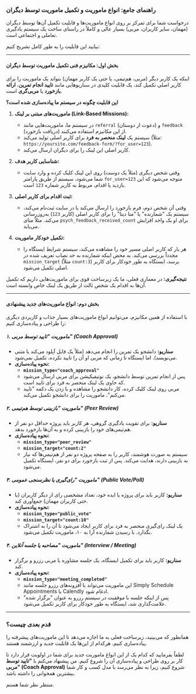 ### راهنمای جامع: انواع ماموریت و تکمیل ماموریت توسط دیگران

درخواست شما برای تمرکز بر روی انواع ماموریت‌ها و قابلیت تکمیل آن‌ها توسط دیگران (مهمان، سایر کاربران، مربی) بسیار عالی و کاملاً در راستای ساخت یک سیستم یادگیری تعاملی و اجتماعی است.

بیایید این قابلیت را به طور کامل تشریح کنیم:

---

#### **بخش اول: مکانیزم فنی تکمیل ماموریت توسط دیگران**

اینکه یک کاربر دیگر (مربی، هم‌تیمی، یا حتی یک کاربر مهمان) بتواند یک ماموریت را برای کاربر اصلی تکمیل کند، یک قابلیت کلیدی در سناریوهایی مانند **تایید انجام تمرین**، **ارائه بازخورد** یا **مربی‌گری** است.

**این قابلیت چگونه در سیستم ما پیاده‌سازی شده است؟**

1.  **ماموریت‌های مبتنی بر لینک (Link-Based Missions):**
    *   در سیستم ما، ماموریت‌هایی مانند `referral` (دعوت از دوستان) و `feedback` (دریافت بازخورد) از این مکانیزم استفاده می‌کنند.
    *   سیستم یک **لینک منحصر به فرد** برای کاربر اصلی تولید می‌کند (مثلاً: `https://yoursite.com/feedback-form/?for_user=123`).
    *   کاربر اصلی این لینک را برای دیگران ارسال می‌کند.

2.  **شناسایی کاربر هدف:**
    *   وقتی شخص دیگری (مثلاً یک دوست) روی این لینک کلیک کرده و وارد سایت شما می‌شود، سیستم از طریق پارامتر `for_user=123` متوجه می‌شود که این بازدید یا اقدام، مربوط به کاربر شماره `123` است.

3.  **ثبت اقدام برای کاربر اصلی:**
    *   وقتی آن شخص دوم، فرم بازخورد را ارسال می‌کند یا در سایت ثبت‌نام می‌کند، سیستم یک "شمارنده" یا "متا دیتا" را برای کاربر اصلی (کاربر `123`) به‌روزرسانی می‌کند. مثلاً متای `psych_feedback_received_count` برای او یک واحد افزایش می‌یابد.

4.  **تکمیل خودکار ماموریت:**
    *   هر بار که کاربر اصلی مسیر خود را مشاهده می‌کند، سیستم شرایط ایستگاه را مجدداً بررسی می‌کند. به محض اینکه شمارنده به حد نصاب تعریف شده در `mission_target` (مثلاً `count:3`) برسد، ایستگاه به طور خودکار برای کاربر اصلی تکمیل می‌شود.

**نتیجه‌گیری:** در معماری فعلی، ما یک زیرساخت قوی برای ماموریت‌هایی داریم که تکمیل آن‌ها به اقدام یک شخص ثالث از طریق یک لینک خاص وابسته است.

---

#### **بخش دوم: انواع ماموریت‌های جدید پیشنهادی**

با استفاده از همین مکانیزم، می‌توانیم انواع ماموریت‌های بسیار جذاب و کاربردی دیگری را طراحی و پیاده‌سازی کنیم:

##### **۱. ماموریت "تایید توسط مربی" (Coach Approval)**

*   **سناریو:** دانشجو یک تمرین را انجام می‌دهد (مثلاً یک فایل آپلود می‌کند یا متنی می‌نویسد). اما ایستگاه تا زمانی که مربی او آن را تایید نکرده، تکمیل نمی‌شود.
*   **نحوه پیاده‌سازی:**
    *   **`mission_type="coach_approval"`**
    *   پس از انجام تمرین توسط دانشجو، یک نوتیفیکیشن برای مربی ارسال می‌شود که حاوی یک لینک منحصر به فرد برای تایید است.
    *   مربی روی لینک کلیک کرده، کار دانشجو را مشاهده و با زدن یک دکمه "تایید می‌کنم"، ماموریت را برای دانشجو تکمیل می‌کند.

##### **۲. ماموریت "بازبینی توسط هم‌تیمی" (Peer Review)**

*   **سناریو:** برای تقویت یادگیری گروهی، هر کاربر باید پروژه حداقل دو نفر از هم‌تیمی‌های خود را بازبینی کرده و به آن‌ها بازخورد بدهد.
*   **نحوه پیاده‌سازی:**
    *   **`mission_type="peer_review"`**
    *   **`mission_target="count:2"`**
    *   سیستم به صورت هوشمند، کاربر را به صفحه پروژه دو نفر از هم‌تیمی‌ها که نیاز به بازبینی دارند، هدایت می‌کند. پس از ثبت بازخورد برای دو نفر، ایستگاه تکمیل می‌شود.

##### **۳. ماموریت "رای‌گیری یا نظرسنجی عمومی" (Public Vote/Poll)**

*   **سناریو:** کاربر باید برای پروژه یا ایده خود، تعداد مشخصی رای از دیگر کاربران (یا حتی کاربران مهمان) جمع‌آوری کند.
*   **نحوه پیاده‌سازی:**
    *   **`mission_type="public_vote"`**
    *   **`mission_target="count:10"`**
    *   یک لینک رای‌گیری منحصر به فرد برای کاربر ایجاد می‌شود تا آن را به اشتراک بگذارد. با رسیدن شمارنده آرا به ۱۰، ماموریت تکمیل می‌شود.

##### **۴. ماموریت "مصاحبه یا جلسه آنلاین" (Interview / Meeting)**

*   **سناریو:** کاربر باید برای تکمیل ایستگاه، یک جلسه مشاوره با مربی رزرو و برگزار کند.
*   **نحوه پیاده‌سازی:**
    *   **`mission_type="meeting_completed"`**
    *   این ماموریت می‌تواند با افزونه‌های رزرو جلسه مانند Simply Schedule Appointments یا Calendly ادغام شود.
    *   پس از اینکه جلسه با موفقیت در سیستم رزرو به عنوان "برگزار شده" علامت‌گذاری شد، ایستگاه به طور خودکار برای کاربر تکمیل می‌شود.

---

### **قدم بعدی چیست؟**

همانطور که می‌بینید، زیرساخت فعلی به ما اجازه می‌دهد تا این ماموریت‌های پیشرفته را پیاده‌سازی کنیم. هرکدام از این‌ها یک قابلیت جدید و ارزشمند هستند.

لطفاً بفرمایید که کدام یک از این انواع ماموریت جدید برای شما در اولویت قرار دارد تا کار بر روی طراحی و پیاده‌سازی آن را شروع کنیم. من پیشنهاد می‌کنم با **"تایید توسط مربی" (Coach Approval)** شروع کنیم، زیرا به نظر می‌رسد با مدل کسب و کار شما بیشترین همخوانی را داشته باشد.

منتظر نظر شما هستم.
